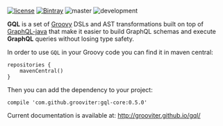 [![license](https://img.shields.io/github/license/grooviter/gql.svg)]() [![Bintray](https://api.bintray.com/packages/grooviter/maven/gql/images/download.svg)](https://bintray.com/grooviter/maven/gql) ![master](https://github.com/grooviter/gql/workflows/master/badge.svg) ![development](https://github.com/grooviter/gql/workflows/development/badge.svg)

**GQL** is a set of [Groovy](http://www.groovy-lang.org) DSLs and AST
transformations built on top
of [GraphQL-java](https://github.com/graphql-java/graphql-java) that
make it easier to build GraphQL schemas and execute **GraphQL**
queries without losing type safety.

In order to use `GQL` in your Groovy code you can find it in maven central:

    repositories {
        mavenCentral()
    }

Then you can add the dependency to your project:

    compile 'com.github.grooviter:gql-core:0.5.0'

Current documentation is available at: http://grooviter.github.io/gql/
